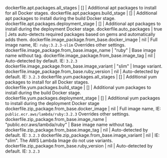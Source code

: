 dockerfile.apt.packages.all_stages | [] | Additional apt packages to install for all Docker stages.
dockerfile.apt.packages.build_stage | [] | Additional apt packages to install during the build Docker stage.
dockerfile.apt.packages.deployment_stage | [] | Additional apt packages to install during the deployment Docker stage.
dockerfile.auto_packages | true | Jets auto-detects required packages based on gems and automatically adds them.
dockerfile.image_package.from_base.docker_image | nil | Full image name, IE: `ruby:3.2.3-slim` Overrides other settings.
dockerfile.image_package.from_base.image_name | "ruby" | Base image name without tag.
dockerfile.image_package.from_base.image_tag | nil | Auto-detected by default. IE: `3.2.3`
dockerfile.image_package.from_base.image_variant | "slim" | Image variant.
dockerfile.image_package.from_base.ruby_version | nil | Auto-detected by default. IE: `3.2.3`
dockerfile.yum.packages.all_stages | [] | Additional yum packages to install for all Docker stages.
dockerfile.yum.packages.build_stage | [] | Additional yum packages to install during the build Docker stage.
dockerfile.yum.packages.deployment_stage | [] | Additional yum packages to install during the deployment Docker stage
dockerfile.zip_package.from_base.docker_image | nil | Full image name, IE: `public.ecr.aws/lambda/ruby:3.2.3` Overrides other settings.
dockerfile.zip_package.from_base.image_name | "public.ecr.aws/lambda/ruby" | Base image name without tag.
dockerfile.zip_package.from_base.image_tag | nil | Auto-detected by default. IE: `3.2.3`
dockerfile.zip_package.from_base.image_variant | nil | IE: "slim". The AWS Lambda Image do not use variants.
dockerfile.zip_package.from_base.ruby_version | nil | Auto-detected by default. IE: `3.2.3`